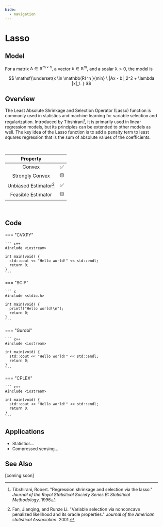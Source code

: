 ```yaml
---
hide:
  - navigation
---
```


# Lasso

## Model

For a matrix $\mathsf{A \in \mathbb{R}^{m\times n}}$, a vector $\mathsf{b \in \mathbb{R}^m}$, and a scalar $\mathsf{\lambda > 0}$, the model is

$$
    \mathsf{\underset{x \in \mathbb{R}^n }{min} \ |Ax - b|_2^2 + \lambda |x|_1. }
$$

## Overview

The Least Absolute Shrinkage and Selection Operator (Lasso) function is commonly used in statistics and machine learning for variable selection and regularization. Introduced by Tibshirani[^1], it is primarily used in linear regression models, but its principles can be extended to other models as well. The key idea of the Lasso function is to add a penalty term to least squares regression that is the sum of absolute values of the coefficients.

<br>

<center>
  
| Property                |       |  
|:-----------------------:|:-----:| 
| Convex                  | ✅    |     
| Strongly Convex         | 🟡    | 
| Unbiased Estimator[^2]  | ✅    |
| Feasible Estimator      | 🟡    |

</center>

<br>

## Code

=== "CVXPY"

    ``` c++
    #include <iostream>

    int main(void) {
      std::cout << "Hello world!" << std::endl;
      return 0;
    }
    ```

=== "SCIP"

    ``` c
    #include <stdio.h>

    int main(void) {
      printf("Hello world!\n");
      return 0;
    }
    ```

=== "Gurobi"

    ``` c++
    #include <iostream>

    int main(void) {
      std::cout << "Hello world!" << std::endl;
      return 0;
    }
    ```

=== "CPLEX"

    ``` c++
    #include <iostream>

    int main(void) {
      std::cout << "Hello world!" << std::endl;
      return 0;
    }
    ```    

## Applications

- Statistics... 
- Compressed sensing...


## See Also

[coming soon]

<!--- References --->

[^1]: Tibshirani, Robert. "Regression shrinkage and selection via the lasso." _Journal of the Royal Statistical Society Series B: Statistical Methodology_. 1996

[^2]: Fan, Jianqing, and Runze Li. "Variable selection via nonconcave penalized likelihood and its oracle properties." _Journal of the American statistical Association_. 2001.


